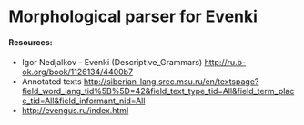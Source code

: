 # Morphological parser for Evenki

#### Resources:
* Igor Nedjalkov - Evenki (Descriptive_Grammars) http://ru.b-ok.org/book/1126134/4400b7
* Annotated texts http://siberian-lang.srcc.msu.ru/en/textspage?field_word_lang_tid%5B%5D=42&field_text_type_tid=All&field_term_place_tid=All&field_informant_nid=All
* http://evengus.ru/index.html
